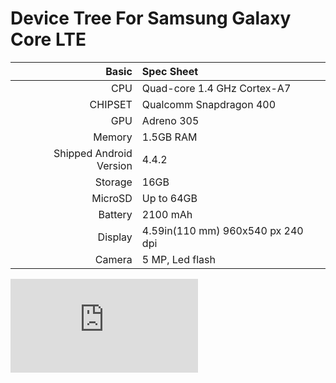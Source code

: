 Device Tree For Samsung Galaxy Core LTE
======================================= 

| Basic   | Spec Sheet                  |
| -------:|:--------------------------- |
| CPU     | Quad-core 1.4 GHz Cortex-A7 | 
| CHIPSET | Qualcomm Snapdragon 400 |
| GPU     | Adreno 305 |
| Memory  | 1.5GB RAM |
| Shipped Android Version | 4.4.2 |
| Storage | 16GB |
| MicroSD | Up to 64GB |
| Battery | 2100 mAh |
| Display | 4.59in(110 mm) 960x540 px 240 dpi |
| Camera  | 5 MP, Led flash |

![Galaxy Core LTE G386W](https://www.gsmarena.com/samsung_galaxy_core_lte_g386w-6846.php "Galaxy Core LTE G386W")
